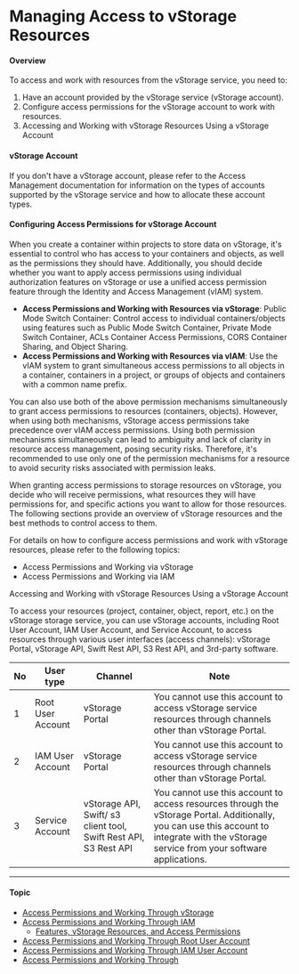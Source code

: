 # Managing Access to vStorage Resources

#### Overview <a href="#managingaccesstovstorageresources-overview" id="managingaccesstovstorageresources-overview"></a>

To access and work with resources from the vStorage service, you need to:

1. Have an account provided by the vStorage service (vStorage account).
2. Configure access permissions for the vStorage account to work with resources.
3. Accessing and Working with vStorage Resources Using a vStorage Account

#### vStorage Account <a href="#managingaccesstovstorageresources-vstorageaccount" id="managingaccesstovstorageresources-vstorageaccount"></a>

If you don't have a vStorage account, please refer to the Access Management documentation for information on the types of accounts supported by the vStorage service and how to allocate these account types.

#### Configuring Access Permissions for vStorage Account <a href="#managingaccesstovstorageresources-configuringaccesspermissionsforvstorageaccount" id="managingaccesstovstorageresources-configuringaccesspermissionsforvstorageaccount"></a>

When you create a container within projects to store data on vStorage, it's essential to control who has access to your containers and objects, as well as the permissions they should have. Additionally, you should decide whether you want to apply access permissions using individual authorization features on vStorage or use a unified access permission feature through the Identity and Access Management (vIAM) system.

* **Access Permissions and Working with Resources via vStorage**: Public Mode Switch Container: Control access to individual containers/objects using features such as Public Mode Switch Container, Private Mode Switch Container, ACLs Container Access Permissions, CORS Container Sharing, and Object Sharing.
* **Access Permissions and Working with Resources via vIAM**: Use the vIAM system to grant simultaneous access permissions to all objects in a container, containers in a project, or groups of objects and containers with a common name prefix.

You can also use both of the above permission mechanisms simultaneously to grant access permissions to resources (containers, objects). However, when using both mechanisms, vStorage access permissions take precedence over vIAM access permissions. Using both permission mechanisms simultaneously can lead to ambiguity and lack of clarity in resource access management, posing security risks. Therefore, it's recommended to use only one of the permission mechanisms for a resource to avoid security risks associated with permission leaks.

When granting access permissions to storage resources on vStorage, you decide who will receive permissions, what resources they will have permissions for, and specific actions you want to allow for those resources. The following sections provide an overview of vStorage resources and the best methods to control access to them.

For details on how to configure access permissions and work with vStorage resources, please refer to the following topics:

* Access Permissions and Working via vStorage
* Access Permissions and Working via IAM

Accessing and Working with vStorage Resources Using a vStorage Account

To access your resources (project, container, object, report, etc.) on the vStorage storage service, you can use vStorage accounts, including Root User Account, IAM User Account, and Service Account, to access resources through various user interfaces (access channels): vStorage Portal, vStorage API, Swift Rest API, S3 Rest API, and 3rd-party software.

| No | User type         | Channel                                                          | Note                                                                                                                                                                                        |
| -- | ----------------- | ---------------------------------------------------------------- | ------------------------------------------------------------------------------------------------------------------------------------------------------------------------------------------- |
| 1  | Root User Account | vStorage Portal                                                  | You cannot use this account to access vStorage service resources through channels other than vStorage Portal.                                                                               |
| 2  | IAM User Account  | vStorage Portal                                                  | You cannot use this account to access vStorage service resources through channels other than vStorage Portal.                                                                               |
| 3  | Service Account   | vStorage API, Swift/ s3 client tool, Swift Rest API, S3 Rest API | You cannot use this account to access resources through the vStorage Portal. Additionally, you can use this account to integrate with the vStorage service from your software applications. |

***

#### Topic <a href="#managingaccesstovstorageresources-topic" id="managingaccesstovstorageresources-topic"></a>

* [Access Permissions and Working Through vStorage](https://docs-admin.vngcloud.vn/display/VSEN/Access+Permissions+and+Working+Through+vStorage?src=contextnavpagetreemode)
* [Access Permissions and Working Through IAM](https://docs-admin.vngcloud.vn/display/VSEN/Access+Permissions+and+Working+Through+IAM?src=contextnavpagetreemode)
  * [Features, vStorage Resources, and Access Permissions](https://docs-admin.vngcloud.vn/display/VSEN/Features%2C+vStorage+Resources%2C+and+Access+Permissions?src=contextnavpagetreemode)
* [Access Permissions and Working Through Root User Account](https://docs-admin.vngcloud.vn/display/VSEN/Access+Permissions+and+Working+Through+Root+User+Account?src=contextnavpagetreemode)
* [Access Permissions and Working Through IAM User Account](https://docs-admin.vngcloud.vn/display/VSEN/Access+Permissions+and+Working+Through+IAM+User+Account?src=contextnavpagetreemode)
* [Access Permissions and Working Through ](https://docs-admin.vngcloud.vn/display/VSEN/Access+Permissions+and+Working+Through+Service+Account?src=contextnavpagetreemode)
